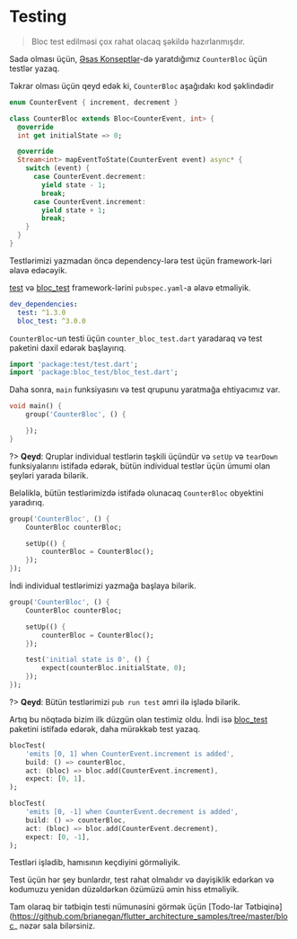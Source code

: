 # Testing

> Bloc test edilməsi çox rahat olacaq şəkildə hazırlanmışdır.

Sadə olması üçün,  [Əsas Konseptlər](coreconcepts.md)-də yaratdığımız `CounterBloc` üçün testlər yazaq.

Təkrar olması üçün qeyd edək ki, `CounterBloc` aşağıdakı kod şəklindədir

```dart
enum CounterEvent { increment, decrement }

class CounterBloc extends Bloc<CounterEvent, int> {
  @override
  int get initialState => 0;

  @override
  Stream<int> mapEventToState(CounterEvent event) async* {
    switch (event) {
      case CounterEvent.decrement:
        yield state - 1;
        break;
      case CounterEvent.increment:
        yield state + 1;
        break;
    }
  }
}
```

Testlərimizi yazmadan öncə dependency-lərə test üçün framework-ləri əlavə edəcəyik.

[test](https://pub.dev/packages/test) və [bloc_test](https://pub.dev/packages/bloc_test) framework-lərini `pubspec.yaml`-a əlavə etməliyik.

```yaml
dev_dependencies:
  test: ^1.3.0
  bloc_test: ^3.0.0
```
`CounterBloc`-un testi üçün `counter_bloc_test.dart` yaradaraq və test paketini daxil edərək başlayırıq.

```dart
import 'package:test/test.dart';
import 'package:bloc_test/bloc_test.dart';
```

Daha sonra, `main` funksiyasını və test qrupunu yaratmağa ehtiyacımız var.

```dart
void main() {
    group('CounterBloc', () {

    });
}
```

?> **Qeyd**: Qruplar individual testlərin təşkili üçündür və `setUp` və `tearDown` funksiyalarını istifadə edərək, bütün individual testlər üçün ümumi olan şeyləri yarada bilərik.

Beləliklə, bütün testlərimizdə istifadə olunacaq `CounterBloc` obyektini yaradırıq.

```dart
group('CounterBloc', () {
    CounterBloc counterBloc;

    setUp(() {
        counterBloc = CounterBloc();
    });
});
```

İndi individual testlərimizi yazmağa başlaya bilərik.

```dart
group('CounterBloc', () {
    CounterBloc counterBloc;

    setUp(() {
        counterBloc = CounterBloc();
    });

    test('initial state is 0', () {
        expect(counterBloc.initialState, 0);
    });
});
```

?> **Qeyd**: Bütün testlərimizi `pub run test` əmri ilə işlədə bilərik.

Artıq bu nöqtədə bizim ilk düzgün olan testimiz oldu. İndi isə [bloc_test](https://pub.dev/packages/bloc_test) paketini istifadə edərək, daha mürəkkəb test yazaq.

```dart
blocTest(
    'emits [0, 1] when CounterEvent.increment is added',
    build: () => counterBloc,
    act: (bloc) => bloc.add(CounterEvent.increment),
    expect: [0, 1],
);

blocTest(
    'emits [0, -1] when CounterEvent.decrement is added',
    build: () => counterBloc,
    act: (bloc) => bloc.add(CounterEvent.decrement),
    expect: [0, -1],
);
```

Testləri işlədib, hamısının keçdiyini görməliyik.

Test üçün hər şey bunlardır, test rahat olmalıdır və dəyişiklik edərkən və kodumuzu yenidən düzəldərkən özümüzü əmin hiss etməliyik.

Tam olaraq bir tətbiqin testi nümunəsini görmək üçün [Todo-lar Tətbiqinə](https://github.com/brianegan/flutter_architecture_samples/tree/master/bloc_ nəzər sala bilərsiniz.
